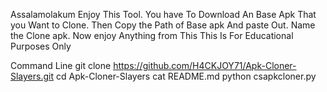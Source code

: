 Assalamolakum Enjoy This Tool.
You have To Download An Base Apk That you Want to Clone.
Then Copy the Path of Base apk And paste Out. 
Name the Clone apk.
Now enjoy Anything from This
This Is For Educational Purposes Only

Command Line 
git clone https://github.com/H4CKJOY71/Apk-Cloner-Slayers.git
cd Apk-Cloner-Slayers
cat README.md
python csapkcloner.py
